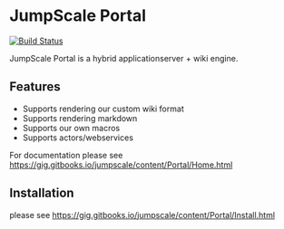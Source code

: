 # JumpScale Portal

[![Build Status](http://ci.codescalers.com/buildStatus/icon?job=Jumpscale7-web-build)](http://ci.codescalers.com/job/Jumpscale7-web-build/)

JumpScale Portal is a hybrid applicationserver + wiki engine.

## Features

* Supports rendering our custom wiki format
* Supports rendering markdown
* Supports our own macros
* Supports actors/webservices

For documentation please see https://gig.gitbooks.io/jumpscale/content/Portal/Home.html

## Installation

please see https://gig.gitbooks.io/jumpscale/content/Portal/Install.html